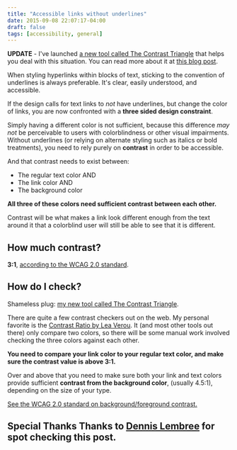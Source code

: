 ```yaml
---
title: "Accessible links without underlines"
date: 2015-09-08 22:07:17-04:00
draft: false
tags: [accessibility, general]
---
```


**UPDATE** - I've launched [a new tool called The Contrast Triangle](https://contrast-triangle.com) that helps you deal with this situation. You can read more about it at [this blog post](/the-contrast-triangle/).

When styling hyperlinks within blocks of text, sticking to the convention of underlines is always preferable. It's clear, easily understood, and accessible.

If the design calls for text links to _not_ have underlines, but change the color of links, you are now confronted with a **three sided design constraint**.

Simply having a different color is not sufficient, because this difference _may not_ be perceivable to users with colorblindness or other visual impairments. Without underlines (or relying on alternate styling such as italics or bold treatments), you need to rely purely on **contrast** in order to be accessible.

And that contrast needs to exist between:

- The regular text color AND
- The link color AND
- The background color

**All three of these colors need sufficient contrast between each other.**

Contrast will be what makes a link look different enough from the text around it that a colorblind user will still be able to see that it is different.

## How much contrast?

**3:1**, [according to the WCAG 2.0 standard](https://www.w3.org/TR/2008/NOTE-WCAG20-TECHS-20081211/G183).

## How do I check?

Shameless plug: [my new tool called The Contrast Triangle](https://contrast-triangle.com).

There are quite a few contrast checkers out on the web. My personal favorite is the [Contrast Ratio by Lea Verou](https://leaverou.github.io/contrast-ratio/). It (and most other tools out there) only compare two colors, so there will be some manual work involved checking the three colors against each other.

**You need to compare your link color to your regular text color, and make sure the contrast value is above 3:1.**

Over and above that you need to make sure both your link and text colors provide sufficient **contrast from the background color**, (usually 4.5:1), depending on the size of your type.

[See the WCAG 2.0 standard on background/foreground contrast.](https://www.w3.org/TR/WCAG20/#visual-audio-contrast-contrast)

## Special Thanks Thanks to [Dennis Lembree](https://www.dennislembree.com/) for spot checking this post.
